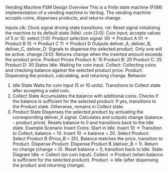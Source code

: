 Vending Machine FSM Design
Overview
This is a finite state machine (FSM) implementation of a vending machine in Verilog. The vending machine accepts coins, dispenses products, and returns change.

Inputs
clk: Clock signal driving state transitions.
rst: Reset signal initializing the machine to its default state (Idle).
coin [3:0]: Coin input; accepts values of 5 or 10.
select [1:0]: Product selection signal:
00 → Product A
01 → Product B
10 → Product C
11 → Product D
Outputs
deliver_A, deliver_B, deliver_C, deliver_D: Signals to dispense the selected product. Only one will be active.
change [3:0]: Returns change when the inserted amount exceeds the product price.
Product Prices
Product A: 15
Product B: 20
Product C: 25
Product D: 30
States
Idle: Waiting for coin input.
Collect: Collecting coins and checking balance against the selected product price.
Product: Dispensing the product, calculating, and returning change.
Behavior
1. Idle State
Waits for coin input (5 or 10 units).
Transitions to Collect state after accepting a valid coin.
2. Collect State
Accumulates the balance with additional coins.
Checks if the balance is sufficient for the selected product:
If yes, transitions to the Product state.
Otherwise, remains in Collect state.
3. Product State
Dispenses the selected product by activating the corresponding deliver_X signal.
Calculates and outputs change (balance - product price).
Resets balance to 0 and transitions back to the Idle state.
Example Scenario
Insert Coins:
Start in Idle.
Insert 10 → Transition to Collect, balance = 10.
Insert 10 → balance = 20.
Select Product:
Select Product B (Price_B = 20).
Balance matches the price, transition to Product.
Dispense Product:
Dispense Product B (deliver_B = 1).
Return no change (change = 0).
Reset balance = 0, transition back to Idle.
State Diagram
Idle → Collect (on coin input).
Collect → Product (when balance is sufficient for the selected product).
Product → Idle (after dispensing the product and returning change).
